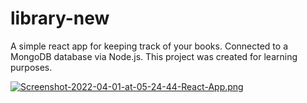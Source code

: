 # library-new
A simple react app for keeping track of your books. Connected to a MongoDB database via Node.js. This project was created for learning purposes.

[![Screenshot-2022-04-01-at-05-24-44-React-App.png](https://i.postimg.cc/fRY4q4gB/Screenshot-2022-04-01-at-05-24-44-React-App.png)](https://postimg.cc/hX43hYnd)
